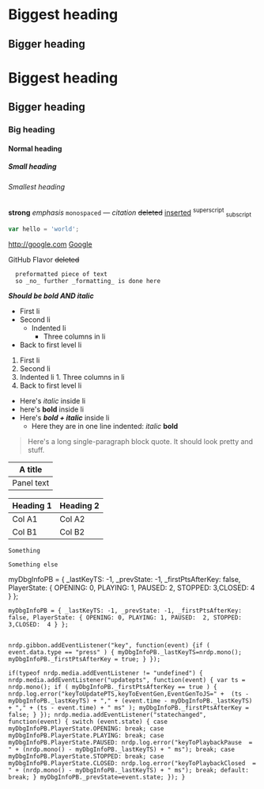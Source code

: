 # Biggest heading

## Bigger heading

# Biggest heading
## Bigger heading
### Big heading
#### Normal heading
##### Small heading
###### Smallest heading

**strong**
*emphasis*
`monospaced`
*&mdash; citation*
~~deleted~~
<ins>inserted</ins>
<sup>superscript</sup>
<sub>subscript</sub>

```javascript
var hello = 'world';
```

<http://google.com>
[Google](http://google.com)

GitHub Flavor
~~deleted~~

```
  preformatted piece of text
  so _no_ further _formatting_ is done here
```

***Should be bold AND italic***

* First li
* Second li
  * Indented li
    * Three columns in li
* Back to first level li

1. First li
1. Second li
  1. Indented li
    1. Three columns in li
1. Back to first level li

* Here's *italic* inside li
* here's **bold** inside li
* Here's ***bold + italic*** inside li
  * Here they are in one line indented: *italic* **bold**

> Here's a long single-paragraph block quote. It should look pretty and stuff.


| A title |
| --- |
| Panel text |


|Heading 1|Heading 2|
| --- | --- |
|Col A1|Col A2|
|Col B1|Col B2|

```
Something
```

```
Something else
```

myDbgInfoPB = { _lastKeyTS: -1, _prevState: -1, _firstPtsAfterKey: false, PlayerState: { OPENING: 0, PLAYING: 1, PAUSED:  2, STOPPED: 3,CLOSED:  4 } };

```
myDbgInfoPB = { _lastKeyTS: -1, _prevState: -1, _firstPtsAfterKey: false, PlayerState: { OPENING: 0, PLAYING: 1, PAUSED:  2, STOPPED: 3,CLOSED:  4 } };


nrdp.gibbon.addEventListener("key", function(event) {if ( event.data.type == "press" ) { myDbgInfoPB._lastKeyTS=nrdp.mono(); myDbgInfoPB._firstPtsAfterKey = true; } });

if(typeof nrdp.media.addEventListener != "undefined") { nrdp.media.addEventListener("updatepts", function(event) { var ts = nrdp.mono(); if ( myDbgInfoPB._firstPtsAfterKey == true ) { nrdp.log.error("keyToUpdatePTS,keyToEventGen,EventGenToJS=" +  (ts - myDbgInfoPB._lastKeyTS) + "," + (event.time - myDbgInfoPB._lastKeyTS) + "," + (ts - event.time) + " ms" ); myDbgInfoPB._firstPtsAfterKey = false; } }); nrdp.media.addEventListener("statechanged", function(event) { switch (event.state) { case myDbgInfoPB.PlayerState.OPENING: break; case myDbgInfoPB.PlayerState.PLAYING: break; case myDbgInfoPB.PlayerState.PAUSED: nrdp.log.error("keyToPlaybackPause  = " + (nrdp.mono() - myDbgInfoPB._lastKeyTS) + " ms"); break; case myDbgInfoPB.PlayerState.STOPPED: break; case myDbgInfoPB.PlayerState.CLOSED: nrdp.log.error("keyToPlaybackClosed  = " + (nrdp.mono() - myDbgInfoPB._lastKeyTS) + " ms"); break; default: break; } myDbgInfoPB._prevState=event.state; }); }
```